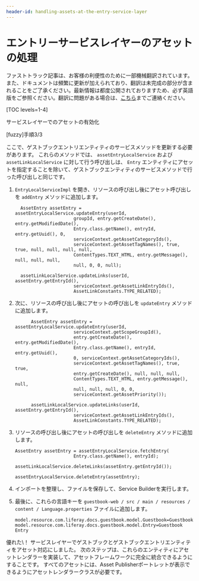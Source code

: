 ```yaml
---
header-id: handling-assets-at-the-entry-service-layer
---
```


# エントリーサービスレイヤーのアセットの処理

<p class="alert alert-info"><span class="wysiwyg-color-blue120">ファストトラック記事は、お客様の利便性のために一部機械翻訳されています。また、ドキュメントは頻繁に更新が加えられており、翻訳は未完成の部分が含まれることをご了承ください。最新情報は都度公開されておりますため、必ず英語版をご参照ください。翻訳に問題がある場合は、<a href="mailto:support-content-jp@liferay.com">こちら</a>までご連絡ください。</span></p>

[TOC levels=1-4]

<div class="learn-path-step row">
    <p id="stepTitle">サービスレイヤーでのアセットの有効化</p><p>[fuzzy]手順3/3</p>
</div>

ここで、ゲストブックエントリエンティティのサービスメソッドを更新する必要があります。 これらのメソッドでは、 `assetEntryLocalService` および `assetLinkLocalService` に対して行う呼び出しは、 `Entry` エンティティにアセットを指定することを除いて、ゲストブックエンティティのサービスメソッドで行った呼び出しと同じです。

1.  `EntryLocalServiceImpl` を開き、リソースの呼び出し後にアセット呼び出しを `addEntry` メソッドに追加します。

    ``` 
      AssetEntry assetEntry = assetEntryLocalService.updateEntry(userId,
                          groupId, entry.getCreateDate(), entry.getModifiedDate(),
                          Entry.class.getName(), entryId, entry.getUuid(), 0,
                          serviceContext.getAssetCategoryIds(),
                          serviceContext.getAssetTagNames(), true, true, null, null, null, null,
                          ContentTypes.TEXT_HTML, entry.getMessage(), null, null, null,
                          null, 0, 0, null);

      assetLinkLocalService.updateLinks(userId, assetEntry.getEntryId(),
                          serviceContext.getAssetLinkEntryIds(),
                          AssetLinkConstants.TYPE_RELATED);
    ```

2.  次に、リソースの呼び出し後にアセットの呼び出しを `updateEntry` メソッドに追加します。

    ``` 
          AssetEntry assetEntry = assetEntryLocalService.updateEntry(userId,
                          serviceContext.getScopeGroupId(),
                          entry.getCreateDate(), entry.getModifiedDate(),
                          Entry.class.getName(), entryId, entry.getUuid(),
                          0, serviceContext.getAssetCategoryIds(),
                          serviceContext.getAssetTagNames(), true, true,
                          entry.getCreateDate(), null, null, null,
                          ContentTypes.TEXT_HTML, entry.getMessage(), null,
                          null, null, null, 0, 0,
                          serviceContext.getAssetPriority());

          assetLinkLocalService.updateLinks(userId, assetEntry.getEntryId(),
                          serviceContext.getAssetLinkEntryIds(),
                          AssetLinkConstants.TYPE_RELATED);
    ```

3.  リソースの呼び出し後にアセットの呼び出しを `deleteEntry` メソッドに追加します。
   
        AssetEntry assetEntry = assetEntryLocalService.fetchEntry(
                              Entry.class.getName(), entryId);
       
        assetLinkLocalService.deleteLinks(assetEntry.getEntryId());
       
        assetEntryLocalService.deleteEntry(assetEntry);

4.  インポートを整理し、ファイルを保存して、Service Builderを実行します。

5.  最後に、これらの言語キーを `guestbook-web / src / main / resources / content / Language.properties` ファイルに追加します。
   
        model.resource.com.liferay.docs.guestbook.model.Guestbook=Guestbook
        model.resource.com.liferay.docs.guestbook.model.Entry=Guestbook Entry

優れた\！ サービスレイヤーでゲストブックとゲストブックエントリエンティティをアセット対応にしました。 次のステップは、これらのエンティティにアセットレンダラーを実装して、アセットフレームワークに完全に統合できるようにすることです。 すべてのアセットには、Asset Publisherポートレットが表示できるようにアセットレンダラークラスが必要です。
